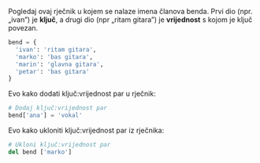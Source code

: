 Pogledaj ovaj rječnik u kojem se nalaze imena članova benda. Prvi dio (npr. „ivan”) je **ključ**, a drugi dio (npr „ritam gitara”) je **vrijednost** s kojom je ključ povezan.

```python
bend = {
  'ivan': 'ritam gitara',
  'marko': 'bas gitara',
  'marin': 'glavna gitara',
  'petar': 'bas gitara'
}
```

Evo kako dodati ključ:vrijednost par u rječnik:

```python
# Dodaj ključ:vrijednost par
bend['ana'] = 'vokal'
```

Evo kako ukloniti ključ:vrijednost par iz rječnika:

```python
# Ukloni ključ:vrijednost par
del bend ['marko']
```